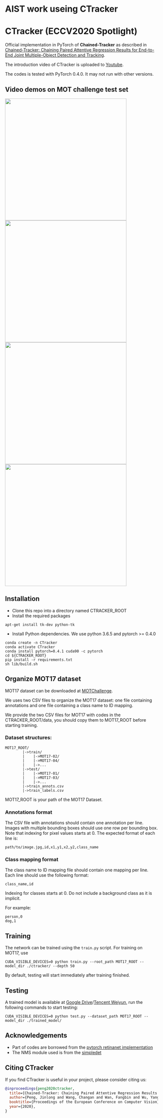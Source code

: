 # AIST work useing CTracker

# CTracker (ECCV2020 Spotlight)

Official implementation in PyTorch of **Chained-Tracker** as described in [Chained-Tracker: Chaining Paired Attentive Regression Results for End-to-End Joint Multiple-Object Detection and Tracking](https://arxiv.org/abs/2007.14557).
 
The introduction video of CTracker is uploaded to [Youtube](https://www.youtube.com/watch?v=UovwAgKys88).

The codes is tested with PyTorch 0.4.0. It may not run with other versions.

## Video demos on MOT challenge test set
<img src="demos/MOT17-03.gif" width="400"/>   <img src="demos/MOT17-07.gif" width="400"/>
<img src="demos/MOT17-08.gif" width="400"/>   <img src="demos/MOT17-12.gif" width="400"/>

## Installation
* Clone this repo into a directory named CTRACKER_ROOT
* Install the required packages
```
apt-get install tk-dev python-tk
```
* Install Python dependencies. We use python 3.6.5 and pytorch >= 0.4.0
```
conda create -n CTracker
conda activate CTracker
conda install pytorch=0.4.1 cuda90 -c pytorch
cd ${CTRACKER_ROOT}
pip install -r requirements.txt
sh lib/build.sh
```

## Organize MOT17 dataset
MOT17 dataset can be downloaded at [MOTChallenge](https://motchallenge.net/data/MOT17Det/).

We uses two CSV files to organize the MOT17 dataset: one file containing annotations and one file containing a class name to ID mapping. 

We provide the two CSV files for MOT17 with codes in the CTRACKER_ROOT/data, you should copy them to MOT17_ROOT before starting training. 

### Dataset structures:
```
MOT17_ROOT/
        |->train/
        |    |->MOT17-02/
        |    |->MOT17-04/
        |    |->...
        |->test/
        |    |->MOT17-01/
        |    |->MOT17-03/
        |    |->...
        |->train_annots.csv
        |->train_labels.csv
```
MOT17_ROOT is your path of the MOT17 Dataset.


### Annotations format
The CSV file with annotations should contain one annotation per line.
Images with multiple bounding boxes should use one row per bounding box.
Note that indexing for pixel values starts at 0.
The expected format of each line is:
```
path/to/image.jpg,id,x1,y1,x2,y2,class_name
```

### Class mapping format
The class name to ID mapping file should contain one mapping per line.
Each line should use the following format:
```
class_name,id
```

Indexing for classes starts at 0.
Do not include a background class as it is implicit.

For example:
```
person,0
dog,1
```

## Training

The network can be trained using the `train.py` script. For training on MOT17, use

```
CUDA_VISIBLE_DEVICES=0 python train.py --root_path MOT17_ROOT --model_dir ./ctracker/ --depth 50
```
By default, testing will start immediately after training finished.

## Testing

A trained model is available at [Google Drive](https://drive.google.com/file/d/1-5f-3QwcDoFL6b3_81tcsYTWsU43aBaz/view?usp=sharing)/[Tencent Weiyun](https://share.weiyun.com/KgWrWCv3), run the following commands to start testing:

```
CUDA_VISIBLE_DEVICES=0 python test.py --dataset_path MOT17_ROOT --model_dir ./trained_model/
```


## Acknowledgements

- Part of codes are borrowed from the [pytorch retinanet implementation](https://github.com/yhenon/pytorch-retinanet)
- The NMS module used is from the [simpledet](https://github.com/TuSimple/simpledet)


## Citing CTracker

If you find CTracker is useful in your project, please consider citing us:

```BibTeX
@inproceedings{peng2020ctracker,
  title={Chained-Tracker: Chaining Paired Attentive Regression Results for End-to-End Joint Multiple-Object Detection and Tracking},
  author={Peng, Jinlong and Wang, Changan and Wan, Fangbin and Wu, Yang and Wang, Yabiao and Tai, Ying and Wang, Chengjie and Li, Jilin and Huang, Feiyue and Fu, Yanwei},
  booktitle={Proceedings of the European Conference on Computer Vision},
  year={2020},
}
```
